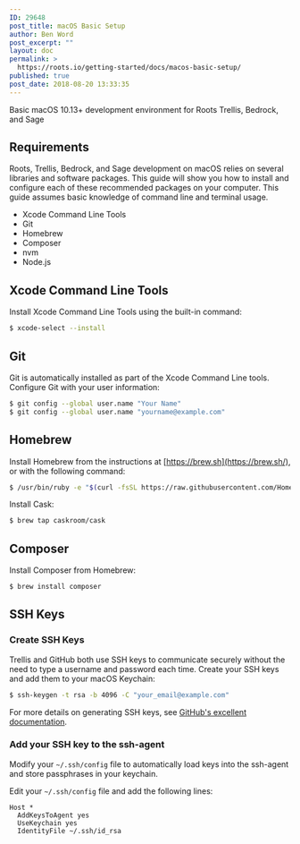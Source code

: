 ```yaml
---
ID: 29648
post_title: macOS Basic Setup
author: Ben Word
post_excerpt: ""
layout: doc
permalink: >
  https://roots.io/getting-started/docs/macos-basic-setup/
published: true
post_date: 2018-08-20 13:33:35
---
```

Basic macOS 10.13+ development environment for Roots Trellis, Bedrock, and Sage

## Requirements

Roots, Trellis, Bedrock, and Sage development on macOS relies on several libraries and software packages. This guide will show you how to install and configure each of these recommended packages on your computer. This guide assumes basic knowledge of command line and terminal usage.

- Xcode Command Line Tools
- Git
- Homebrew
- Composer
- nvm
- Node.js

## Xcode Command Line Tools

Install Xcode Command Line Tools using the built-in command:

```sh
$ xcode-select --install
```

## Git

Git is automatically installed as part of the Xcode Command Line tools. Configure Git with your user information:

```sh
$ git config --global user.name "Your Name"
$ git config --global user.name "yourname@example.com"
```

## Homebrew

Install Homebrew from the instructions at [https://brew.sh](https://brew.sh/), or with the following command:

```sh
$ /usr/bin/ruby -e "$(curl -fsSL https://raw.githubusercontent.com/Homebrew/install/master/install)"
```

Install Cask:

```sh
$ brew tap caskroom/cask
```

## Composer

Install Composer from Homebrew:

```sh
$ brew install composer
```

## SSH Keys

### Create SSH Keys

Trellis and GitHub both use SSH keys to communicate securely without the need to type a username and password each time. Create your SSH keys and add them to your macOS Keychain:

```sh
$ ssh-keygen -t rsa -b 4096 -C "your_email@example.com"
```

For more details on generating SSH keys, see [GitHub's excellent documentation](https://help.github.com/articles/generating-a-new-ssh-key-and-adding-it-to-the-ssh-agent/).

### Add your SSH key to the ssh-agent

Modify your `~/.ssh/config` file to automatically load keys into the ssh-agent and store passphrases in your keychain.

Edit your `~/.ssh/config` file and add the following lines:

```
Host *
  AddKeysToAgent yes
  UseKeychain yes
  IdentityFile ~/.ssh/id_rsa
```
